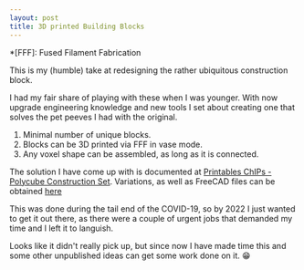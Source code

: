 ```yaml
---
layout: post
title: 3D printed Building Blocks
---
```


*[FFF]: Fused Filament Fabrication

This is my (humble) take at redesigning the rather ubiquitous construction block.

I had my fair share of playing with these when I was younger. With now upgrade engineering knowledge and new tools I set about creating one that solves the pet peeves I had with the original.

1. Minimal number of unique blocks.
2. Blocks can be 3D printed via FFF in vase mode.
3. Any voxel shape can be assembled, as long as it is connected.

The solution I have come up with is documented at [Printables ChIPs - Polycube Construction Set](https://www.printables.com/model/192718-chips-polycube-construction-set). Variations, as well as FreeCAD files can be obtained [here](https://github.com/choonway/ChIPs)

This was done during the tail end of the COVID-19, so by 2022 I just wanted to get it out there, as there were a couple of urgent jobs that demanded my time and I left it to languish.

Looks like it didn't really pick up, but since now I have made time this and some other unpublished ideas can get some work done on it. :grin:
